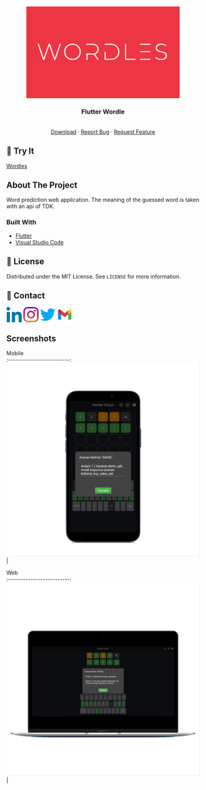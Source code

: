 <br />
<p align="center">
   <a href="https://github.com/BerkayOzturkCE/FlutterWordle">
    <img src="https://github.com/BerkayOzturkCE/FlutterWordle/blob/main/screenshots/favicon.png" alt="Logo" width="400">
  </a>

  <h3 align="center">Flutter Wordle</h3>

  <p align="center">
    <br />
    <a href="https://github.com/BerkayOzturkCE/FlutterWordle">Download</a>
    ·
    <a href="https://github.com/BerkayOzturkCE/FlutterWordle/issues">Report Bug</a>
    ·
    <a href="https://github.com/BerkayOzturkCE/FlutterWordle/issues">Request Feature</a>
  </p>
</p>

## 🚀 Try It
[Wordles](https://wordles.tk/#/)

## About The Project
Word prediction web application. The meaning of the guessed word is taken with an api of TDK.



### Built With

* [Flutter](https://flutter.dev/)
* [Visual Studio Code](https://visualstudio.microsoft.com/tr/)

## 📝 License

Distributed under the MIT License. See `LICENSE` for more information.

## 📌 Contact

<a>

<a href="https://www.linkedin.com/in/broztrk/" target="blank"><img align="center" src="https://github.com/BerkayOzturkCE/BerkayOzturkCE/blob/main/linkedin.png" 
alt="donpablonow" height="40" width="40" /></a>
<a href="https://www.instagram.com/brky_oztrk/" target="blank"><img align="center" src="https://github.com/BerkayOzturkCE/BerkayOzturkCE/blob/main/instagram.png" alt="donpablonow" height="40" width="40" /></a>
<a href="https://twitter.com/BerkayOzturkCE" target="blank"><img align="center" src="https://github.com/BerkayOzturkCE/BerkayOzturkCE/blob/main/twitter.png" alt="donpablonow" height="40" width="40" /></a>
<a href="mailto:berkayozturkce@gmail.com" target="blank"><img align="center" src="https://github.com/BerkayOzturkCE/BerkayOzturkCE/blob/main/icons8-gmail-480.svg" height="40" width="40" /></a>

</a>



## Screenshots

Mobile               
:-------------------------:
![](https://github.com/BerkayOzturkCE/FlutterWordle/blob/main/screenshots/Iphone.png?raw=true)|

Web               
:-------------------------:
![](https://github.com/BerkayOzturkCE/FlutterWordle/blob/main/screenshots/Laptop.png?raw=true)|


